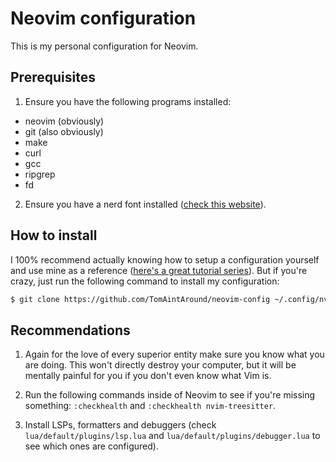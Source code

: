 # Neovim configuration

This is my personal configuration for Neovim.

## Prerequisites

1. Ensure you have the following programs installed:
* neovim (obviously)
* git (also obviously)
* make
* curl
* gcc
* ripgrep
* fd

2. Ensure you have a nerd font installed ([check this website](https://www.nerdfonts.com/)).

## How to install

 I 100% recommend actually knowing how to setup a configuration yourself and use mine as a reference ([here's a great tutorial series](https://www.youtube.com/watch?v=TQn2hJeHQbM&list=PLep05UYkc6wTyBe7kPjQFWVXTlhKeQejM)). But if you're crazy, just run the following command to install my configuration:
```sh
$ git clone https://github.com/TomAintAround/neovim-config ~/.config/nvim
```

## Recommendations

1. Again for the love of every superior entity make sure you know what you are doing. This won't directly destroy your computer, but it will be mentally painful for you if you don't even know what Vim is.

2. Run the following commands inside of Neovim to see if you're missing something: `:checkhealth` and `:checkhealth nvim-treesitter`.

3. Install LSPs, formatters and debuggers (check `lua/default/plugins/lsp.lua` and `lua/default/plugins/debugger.lua` to see which ones are configured).

